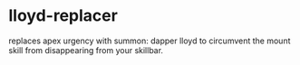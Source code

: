 # lloyd-replacer
replaces apex urgency with summon: dapper lloyd to circumvent the mount skill from disappearing from your skillbar.
